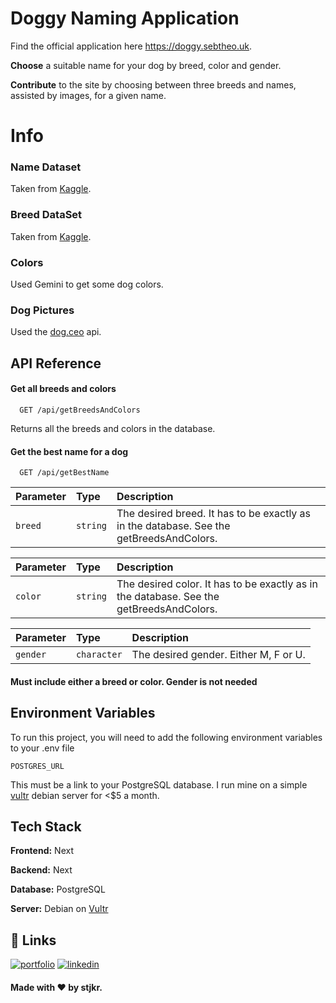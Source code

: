 
# Doggy Naming Application

Find the official application here https://doggy.sebtheo.uk.

**Choose** a suitable name for your dog by breed, color and gender.

**Contribute** to the site by choosing between three breeds and names, assisted by images, for a given name.

# Info
### Name Dataset
Taken from [Kaggle](https://www.kaggle.com/datasets/marshuu/dog-breeds).

### Breed DataSet
Taken from [Kaggle](https://www.kaggle.com/datasets/thedevastator/dog-names-from-march-2022).

### Colors
Used Gemini to get some dog colors.

### Dog Pictures
Used the [dog.ceo](https://dog.ceo/dog-api/) api.

## API Reference

#### Get all breeds and colors

```http
  GET /api/getBreedsAndColors
```
Returns all the breeds and colors in the database.

#### Get the best name for a dog

```http
  GET /api/getBestName
```

| Parameter | Type     | Description                       |
| :-------- | :------- | :-------------------------------- |
| `breed`      | `string` | The desired breed. It has to be exactly as in the database. See the getBreedsAndColors. |

| Parameter | Type     | Description                       |
| :-------- | :------- | :-------------------------------- |
| `color`      | `string` | The desired color. It has to be exactly as in the database. See the getBreedsAndColors. |

| Parameter | Type     | Description                       |
| :-------- | :------- | :-------------------------------- |
| `gender`      | `character` | The desired gender. Either M, F or U. |

#### Must include either a breed or color. Gender is not needed


## Environment Variables

To run this project, you will need to add the following environment variables to your .env file

`POSTGRES_URL`

This must be a link to your PostgreSQL database. I run mine on a simple [vultr](https://www.vultr.com/?ref=9076887) debian server for <$5 a month.



## Tech Stack

**Frontend:** Next

**Backend:** Next 

**Database:** PostgreSQL

**Server:** Debian on [Vultr](https://www.vultr.com/?ref=9076887)


## 🔗 Links
[![portfolio](https://img.shields.io/badge/my_portfolio-000?style=for-the-badge&logo=ko-fi&logoColor=white)](https://sebtheo.uk)
[![linkedin](https://img.shields.io/badge/linkedin-0A66C2?style=for-the-badge&logo=linkedin&logoColor=white)](https://www.linkedin.com/sebtheo)

#### Made with ❤️ by stjkr.